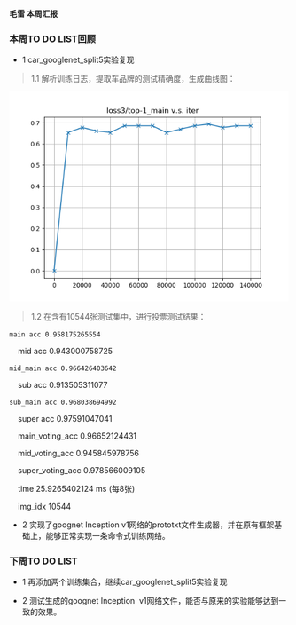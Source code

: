 #### 毛雷 本周汇报

### 本周TO DO LIST回顾

* 1 car_googlenet_split5实验复现

> 1.1 解析训练日志，提取车品牌的测试精确度，生成曲线图：
    
![log.png](https://github.com/AllenMao/test/blob/master/log_googlenet_ml_test.log.png?raw=true)
    
> 1.2 在含有10544张测试集中，进行投票测试结果：

    main acc 0.958175265554

    mid acc 0.943000758725

    mid_main acc 0.966426403642

    sub acc 0.913505311077 
 
    sub_main acc 0.968038694992

    super acc 0.97591047041

    main_voting_acc 0.96652124431

    mid_voting_acc 0.945845978756

    super_voting_acc 0.978566009105

    time 25.9265402124 ms (每8张)

    img_idx 10544

* 2 实现了goognet Inception v1网络的prototxt文件生成器，并在原有框架基础上，能够正常实现一条命令式训练网络。

### 下周TO DO LIST

* 1 再添加两个训练集合，继续car_googlenet_split5实验复现

* 2 测试生成的goognet Inception  v1网络文件，能否与原来的实验能够达到一致的效果。
